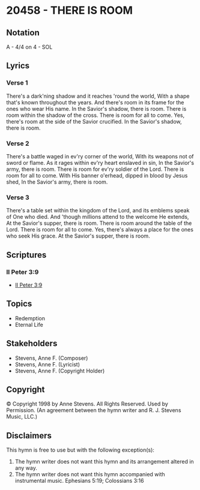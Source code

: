 # 20458 - THERE IS ROOM

## Notation

A - 4/4 on 4 - SOL

## Lyrics

### Verse 1

There's a dark'ning shadow and it reaches 'round the world, With a shape that's known throughout the years. And there's room in its frame for the ones who wear His name. In the Savior's shadow, there is room. There is room within the shadow of the cross. There is room for all to come. Yes, there's room at the side of the Savior crucified. In the Savior's shadow, there is room.

### Verse 2

There's a battle waged in ev'ry corner of the world, With its weapons not of sword or flame. As it rages within ev'ry heart enslaved in sin, In the Savior's army, there is room. There  is room for ev'ry soldier of the Lord. There is room for all to come. With His banner o'erhead, dipped in blood by Jesus shed, In the Savior's army, there is room. 

### Verse 3

There's a table set within the kingdom of the Lord, and its emblems speak of One who died. And 'though millions attend to the welcome He extends, At the Savior's supper, there is room. There is room around the table of the Lord. There is room for all to come. Yes, there's always a place for the ones who seek His grace. At the Savior's supper, there is room.


## Scriptures

### II Peter 3:9

- [II Peter 3:9](https://www.biblegateway.com/passage/?search=II%20Peter%203%3A9)


## Topics

- Redemption
- Eternal Life

## Stakeholders

- Stevens, Anne F. (Composer)
- Stevens, Anne F. (Lyricist)
- Stevens, Anne F. (Copyright Holder)

## Copyright

© Copyright 1998 by Anne Stevens. All Rights Reserved. Used by Permission.
(An agreement between the hymn writer and R. J. Stevens Music, LLC.)

## Disclaimers

This hymn is free to use but with the following exception(s):
1. The hymn writer does not want this hymn and its arrangement altered in any way.
2. The hymn writer does not want this hymn accompanied with instrumental music.
Ephesians 5:19; Colossians 3:16

